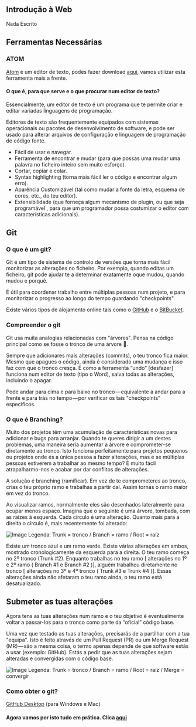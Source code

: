 ## Introdução à Web

Nada Escrito

## Ferramentas Necessárias

### ATOM

[Atom](https://atom.io/) é um editor de texto, podes fazer download [aqui](https://atom.io/), vamos utilizar esta ferramenta mais a frente.

#### O que é, para que serve e o que procurar num editor de texto?

Essencialmente, um editor de texto é um programa que te permite criar e editar variadas linguagens de programação.

Editores de texto são frequentemente equipados com sistemas operacionais ou pacotes de desenvolvimento de software, e pode ser usado para alterar arquivos de configuração e linguagem de programação de código fonte.

- Fácil de usar e navegar.
- Ferramenta de encontrar e mudar (para que possas uma mudar uma palavra no ficheiro inteiro sem muito esforço).
- Cortar, copiar e colar.
- Syntax highlighting (torna mais fácil ler o código e encontrar algum erro).
- Aparência Customizável (tal como mudar a fonte da letra, esquema de cores, etc., do teu editor).
- Extensibilidade (que forneça algum mecanismo de plugin, ou que seja programável , para que um programador possa costumizar o editor com características adicionais).


## Git

### O que é um git?

Git é um tipo de sistema de controlo de versões que torna mais fácil monitorizar as alterações no ficheiro. Por exemplo, quando editas um ficheiro, git pode ajudar te a determinar exatamente oque mudou, quando mudou e porquê.

É útil para coordenar trabalho entre múltiplas pessoas num projeto, e para monitorizar o progresso ao longo do tempo guardando "checkpoints".

Existe vários tipos de alojamento online tais como o [GitHub](https://github.com/) e o [BitBucket](https://bitbucket.org/).

### Compreender o git

Git usa muita analogias relacionadas com "árvores". Pensa na código principal como se fosse o tronco de uma árvore 🎄.

Sempre que adicionares mais alterações (commits), o teu tronco fica maior. Mesmo que apagues o código, ainda é considerado uma mudança e isso faz com que o tronco cresça. É como a ferramenta “undo” [desfazer] funciona num editor de texto (tipo o Word), salva todas as alterações, incluindo o apagar.

Pode andar para cima e para baixo no tronco — equivalente a andar para a frente e para trás no tempo — por verificar os tais "checkpoints" específicos.

### O que é Branching?

Muito dos projetos têm uma acumulação de características novas para adicionar e bugs para arranjar. Quando te queres dirigir a um destes problemas, uma maneira seria aumentar a árvore e comprometer-se diretamente ao tronco. Isto funciona perfeitamente para projetos pequenos ou projetos onde és a única pessoa a fazer alterações, mas e se múltiplas pessoas estiverem a trabalhar ao mesmo tempo? É muito fácil atrapalharmo-nos e acabar por dar conflitos de alterações.

A solução é branching (ramificar). Em vez de te comprometeres ao tronco, crias o teu próprio ramo e trabalhas a partir daí. Assim tornas o ramo maior em vez do tronco.

Ao visualizar ramos, normalmente eles são desenhados lateralmente para ocupar menos espaço. Imagina que o seguinte é uma árvore, tombada, com as raízes á esquerda. Cada círculo é uma alteração. Quanto mais para a direita o círculo é, mais recentemente foi alterado:

  ![Image](/sys-config/images/branching_exemplo1.png)
Legenda: Trunk = tronco / Branch = ramo / Root = raíz

Existe um tronco azul e um ramo verde. Existe várias alterações em ambos, mostrado cronologicamente da esquerda para a direita. O teu ramo começa no 2º tronco (Trunk #2). Enquanto trabalhas no teu ramo [ alterações no 1º e 2º ramo ( Branch #1 e Branch #2 )], alguém trabalhou diretamente no tronco [ alterações no 3º e 4º tronco ( Trunk #3 e Trunk #4 )]. Essas alterações ainda não afetaram o teu ramo ainda, o teu ramo está desatualizado.

## Submeter as tuas alterações

Agora tens as tuas alterações num ramo e o teu objetivo é eventualmente voltar a passar-los para o tronco como parte da “oficial” código base.

Uma vez que testado as tuas alterações, precisarás de a partilhar com a tua "equipa". Isto é feito através de um Pull Request (PR) ou um Merge Request (MR) — são a mesma coisa, o termo apenas depende de que software estás a usar (exemplo: GitHub). Estás a pedir que as tuas alterações sejam alteradas e convergidas com o código base.

  ![Image](/sys-config/images/branching_exemplo2.png)
Legenda: Trunk = tronco / Branch = ramo / Root = raíz / Merge = convergir


### Como obter o git?

[GitHub Desktop](https://desktop.github.com/) (para Windows e Mac)

#### Agora vamos por isto tudo em prática. Clica [aqui](/sys-config/estagiarios/web/hello-drible)
